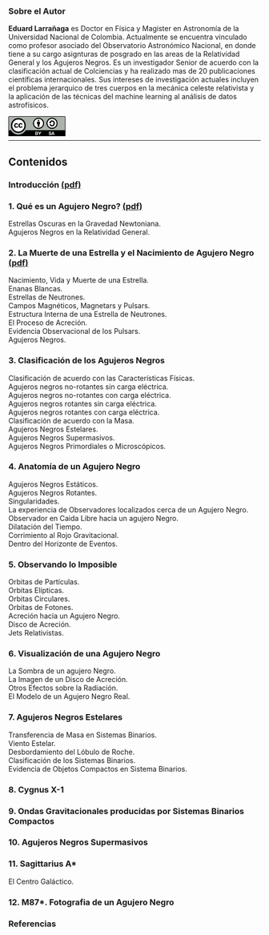 ### Sobre el Autor
**Eduard Larrañaga** es Doctor en Física y Magister en Astronomía de la Universidad Nacional de Colombia. Actualmente se encuentra vinculado como profesor asociado del Observatorio Astronómico Nacional, en donde tiene a su cargo asignturas de posgrado en las areas de la Relatividad General y los Agujeros Negros. Es un investigador Senior de acuerdo con la clasificación actual de Colciencias y ha realizado mas de 20 publicaciones científicas internacionales.  Sus intereses de investigación actuales incluyen el problema jerarquico de tres cuerpos en la mecánica celeste relativista y la aplicación de las técnicas del machine learning al análisis de datos astrofísicos.


<img src="by-sa.png"
     alt="CC-BY-SA-4.0"
     style="float: left; margin-right: 10px;"
     height= "40"/>
<br>
<br>

--- 

## Contenidos

### Introducción [ (pdf) ](https://github.com/ashcat2005/Agujeros_Negros/raw/master/Introduccion.pdf)

### 1. Qué es un Agujero Negro?  [ (pdf) ](https://github.com/ashcat2005/Agujeros_Negros/raw/master/Capitulo_1.pdf)
Estrellas Oscuras en la Gravedad Newtoniana.<br>
Agujeros Negros en la Relatividad General.

### 2. La Muerte de una Estrella y el Nacimiento de Agujero Negro [ (pdf) ](https://github.com/ashcat2005/Agujeros_Negros/raw/master/Capitulo_2.pdf)
Nacimiento, Vida y Muerte de una Estrella.<br>
Enanas Blancas.<br>
Estrellas de Neutrones.<br>
Campos Magnéticos, Magnetars y Pulsars.<br>
Estructura Interna de una Estrella de Neutrones.<br>
El Proceso de Acreción.<br>
Evidencia Observacional de los Pulsars.<br>
Agujeros Negros.

### 3. Clasificación de los Agujeros Negros
Clasificación de acuerdo con las Características Físicas.<br>
Agujeros negros no-rotantes sin carga eléctrica.<br>
Agujeros negros no-rotantes con carga eléctrica.<br>
Agujeros negros rotantes sin carga eléctrica.<br>
Agujeros negros rotantes con carga eléctrica.<br>
Clasificación de acuerdo con la Masa.<br>
Agujeros Negros Estelares.<br>
Agujeros Negros Supermasivos.<br>
Agujeros Negros Primordiales o Microscópicos.

### 4. Anatomía de un Agujero Negro
Agujeros Negros Estáticos.<br>
Agujeros Negros Rotantes.<br>
Singularidades.<br>
La experiencia de Observadores localizados cerca de un Agujero Negro.<br>
Observador en Caida Libre hacia un agujero Negro.<br>
Dilatación del Tiempo.<br>
Corrimiento al Rojo Gravitacional.<br>
Dentro del Horizonte de Eventos.

### 5. Observando lo Imposible
Orbitas de Partículas.<br>
Orbitas Elípticas.<br>
Orbitas Circulares.<br>
Orbitas de Fotones.<br>
Acreción hacia un Agujero Negro.<br>
Disco de Acreción.<br>
Jets Relativistas.

### 6. Visualización de una Agujero Negro
La Sombra de un agujero Negro.<br>
La Imagen de un Disco de Acreción.<br>
Otros Efectos sobre la Radiación.<br>
El Modelo de un Agujero Negro Real.

### 7. Agujeros Negros Estelares
Transferencia de Masa en Sistemas Binarios.<br>
Viento Estelar.<br>
Desbordamiento del Lóbulo de Roche.<br>
Clasificación de los Sistemas Binarios.<br>
Evidencia de Objetos Compactos en Sistema Binarios.

### 8. Cygnus X-1

### 9. Ondas Gravitacionales producidas por Sistemas Binarios Compactos

### 10. Agujeros Negros Supermasivos

### 11. Sagittarius A*
El Centro Galáctico.

### 12. M87*. Fotografia de un Agujero Negro

### Referencias
